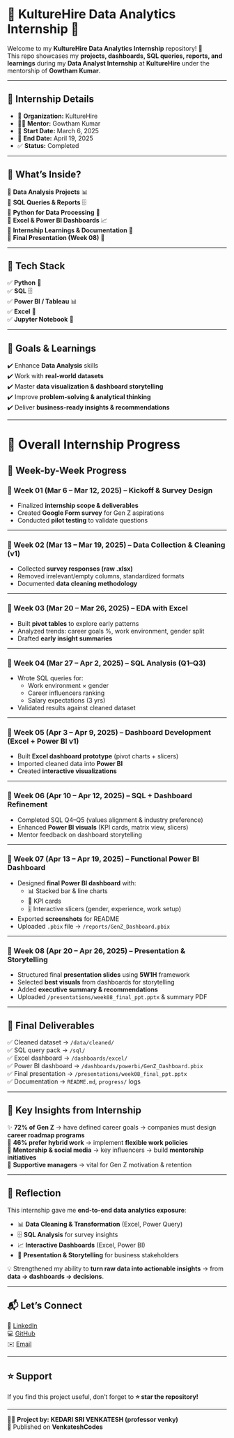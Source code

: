 # 🌟 KultureHire Data Analytics Internship 🎯  

Welcome to my **KultureHire Data Analytics Internship** repository! 🚀  
This repo showcases my **projects, dashboards, SQL queries, reports, and learnings** during my **Data Analyst Internship** at **KultureHire** under the mentorship of **Gowtham Kumar**.  

---

## 📌 Internship Details  

- 🏢 **Organization:** KultureHire  
- 👨‍🏫 **Mentor:** Gowtham Kumar  
- 📅 **Start Date:** March 6, 2025  
- 📅 **End Date:** April 19, 2025  
- ✅ **Status:** Completed  

---

## 📂 What’s Inside?  

🔹 **Data Analysis Projects** 📊  
🔹 **SQL Queries & Reports** 🗄️  
🔹 **Python for Data Processing** 🐍  
🔹 **Excel & Power BI Dashboards** 📈  
🔹 **Internship Learnings & Documentation** 📖  
🔹 **Final Presentation (Week 08)** 🎤  

---

## 🔧 Tech Stack  

✅ **Python** 🐍  
✅ **SQL** 🗄️  
✅ **Power BI / Tableau** 📊  
✅ **Excel** 📑  
✅ **Jupyter Notebook** 📓  

---

## 🚀 Goals & Learnings  

✔️ Enhance **Data Analysis** skills  
✔️ Work with **real-world datasets**  
✔️ Master **data visualization & dashboard storytelling**  
✔️ Improve **problem-solving & analytical thinking**  
✔️ Deliver **business-ready insights & recommendations**  

---

# 🚀 Overall Internship Progress  

## 📅 Week-by-Week Progress  

### 📌 Week 01 (Mar 6 – Mar 12, 2025) – Kickoff & Survey Design  
- Finalized **internship scope & deliverables**  
- Created **Google Form survey** for Gen Z aspirations  
- Conducted **pilot testing** to validate questions  

---

### 📌 Week 02 (Mar 13 – Mar 19, 2025) – Data Collection & Cleaning (v1)  
- Collected **survey responses (raw .xlsx)**  
- Removed irrelevant/empty columns, standardized formats  
- Documented **data cleaning methodology**  

---

### 📌 Week 03 (Mar 20 – Mar 26, 2025) – EDA with Excel  
- Built **pivot tables** to explore early patterns  
- Analyzed trends: career goals %, work environment, gender split  
- Drafted **early insight summaries**  

---

### 📌 Week 04 (Mar 27 – Apr 2, 2025) – SQL Analysis (Q1–Q3)  
- Wrote SQL queries for:  
  - Work environment × gender  
  - Career influencers ranking  
  - Salary expectations (3 yrs)  
- Validated results against cleaned dataset  

---

### 📌 Week 05 (Apr 3 – Apr 9, 2025) – Dashboard Development (Excel + Power BI v1)  
- Built **Excel dashboard prototype** (pivot charts + slicers)  
- Imported cleaned data into **Power BI**  
- Created **interactive visualizations**  

---

### 📌 Week 06 (Apr 10 – Apr 12, 2025) – SQL + Dashboard Refinement  
- Completed SQL Q4–Q5 (values alignment & industry preference)  
- Enhanced **Power BI visuals** (KPI cards, matrix view, slicers)  
- Mentor feedback on dashboard storytelling  

---

### 📌 Week 07 (Apr 13 – Apr 19, 2025) – Functional Power BI Dashboard  
- Designed **final Power BI dashboard** with:  
  - 📊 Stacked bar & line charts  
  - 🧮 KPI cards  
  - 🎚️ Interactive slicers (gender, experience, work setup)  
- Exported **screenshots** for README  
- Uploaded `.pbix` file → `/reports/GenZ_Dashboard.pbix`  

---

### 📌 Week 08 (Apr 20 – Apr 26, 2025) – Presentation & Storytelling  
- Structured final **presentation slides** using **5W1H** framework  
- Selected **best visuals** from dashboards for storytelling  
- Added **executive summary & recommendations**  
- Uploaded `/presentations/week08_final_ppt.pptx` & summary PDF  

---

## 🎯 Final Deliverables  

✅ Cleaned dataset → `/data/cleaned/`  
✅ SQL query pack → `/sql/`  
✅ Excel dashboard → `/dashboards/excel/`  
✅ Power BI dashboard → `/dashboards/powerbi/GenZ_Dashboard.pbix`  
✅ Final presentation → `/presentations/week08_final_ppt.pptx`  
✅ Documentation → `README.md`, `progress/` logs  

---

## 🔑 Key Insights from Internship  

✨ **72% of Gen Z** → have defined career goals → companies must design **career roadmap programs**  
💼 **46% prefer hybrid work** → implement **flexible work policies**  
👥 **Mentorship & social media** → key influencers → build **mentorship initiatives**  
🤝 **Supportive managers** → vital for Gen Z motivation & retention  

---

## 🌟 Reflection  

This internship gave me **end-to-end data analytics exposure**:  
- 📊 **Data Cleaning & Transformation** (Excel, Power Query)  
- 🗄️ **SQL Analysis** for survey insights  
- 📈 **Interactive Dashboards** (Excel, Power BI)  
- 🎤 **Presentation & Storytelling** for business stakeholders  

💡 Strengthened my ability to **turn raw data into actionable insights** → from **data → dashboards → decisions**.  

---

## 📬 Let’s Connect  

💼 [LinkedIn](https://www.linkedin.com/in/kedari-sri-venkatesh-359056347)  
💻 [GitHub](https://github.com/venkateshcodes)  
✉️ [Email](srivenkatesh6.k@gmail.com)  

---

## ⭐ Support  
If you find this project useful, don’t forget to **⭐ star the repository!**  

---

👨‍💻 **Project by:** **KEDARI SRI VENKATESH (professor venky)**  
📢 Published on **VenkateshCodes**  
